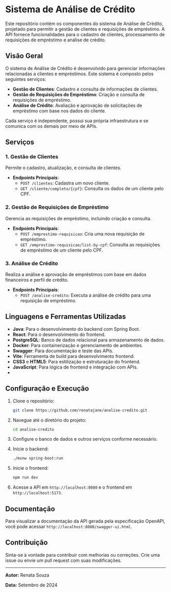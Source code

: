 # Sistema de Análise de Crédito

Este repositório contém os componentes do sistema de Análise de Crédito, projetado para permitir a gestão de clientes e requisições de empréstimo. A API fornece funcionalidades para o cadastro de clientes, processamento de requisições de empréstimo e análise de crédito.

## Visão Geral

O sistema de Análise de Crédito é desenvolvido para gerenciar informações relacionadas a clientes e empréstimos. Este sistema é composto pelos seguintes serviços:

- **Gestão de Clientes**: Cadastro e consulta de informações de clientes.
- **Gestão de Requisições de Empréstimo**: Criação e consulta de requisições de empréstimo.
- **Análise de Crédito**: Avaliação e aprovação de solicitações de empréstimo com base nos dados do cliente.

Cada serviço é independente, possui sua própria infraestrutura e se comunica com os demais por meio de APIs.

## Serviços

### 1. Gestão de Clientes

Permite o cadastro, atualização, e consulta de clientes.
- **Endpoints Principais**:
  - `POST /clientes`: Cadastra um novo cliente.
  - `GET /cliente/completo/{cpf}`: Consulta os dados de um cliente pelo CPF.

### 2. Gestão de Requisições de Empréstimo

Gerencia as requisições de empréstimo, incluindo criação e consulta.
- **Endpoints Principais**:
  - `POST /emprestimo-requisicao`: Cria uma nova requisição de empréstimo.
  - `GET /emprestimo-requisicao/list-by-cpf`: Consulta as requisições de empréstimo de um cliente pelo CPF.

### 3. Análise de Crédito

Realiza a análise e aprovação de empréstimos com base em dados financeiros e perfil de crédito.
- **Endpoints Principais**:
  - `POST /analise-credito`: Executa a análise de crédito para uma requisição de empréstimo.

## Linguagens e Ferramentas Utilizadas

- **Java**: Para o desenvolvimento do backend com Spring Boot.
- **React**: Para o desenvolvimento do frontend.
- **PostgreSQL**: Banco de dados relacional para armazenamento de dados.
- **Docker**: Para containerização e gerenciamento de ambientes.
- **Swagger**: Para documentação e teste das APIs.
- **Vite**: Ferramenta de build para desenvolvimento frontend.
- **CSS3** e **HTML5**: Para estilização e estruturação do frontend.
- **JavaScript**: Para lógica de frontend e integração com APIs.
- 
## Configuração e Execução

1. Clone o repositório:
    ```bash
    git clone https://github.com/renatajane/analise-credito.git
    ```

2. Navegue até o diretório do projeto:
    ```bash
    cd analise-credito
    ```

3. Configure o banco de dados e outros serviços conforme necessário.

4. Inicie o backend:
    ```bash
    ./mvnw spring-boot:run
    ```

5. Inicie o frontend:
    ```bash
    npm run dev
    ```

6. Acesse a API em `http://localhost:8080` e o frontend em `http://localhost:5173`.

## Documentação

Para visualizar a documentação da API gerada pela especificação OpenAPI, você pode acessar `http://localhost:8080/swagger-ui.html`.

## Contribuição

Sinta-se à vontade para contribuir com melhorias ou correções. Crie uma issue ou envie um pull request com suas modificações.

---

**Autor:** Renata Souza

**Data:** Setembro de 2024
